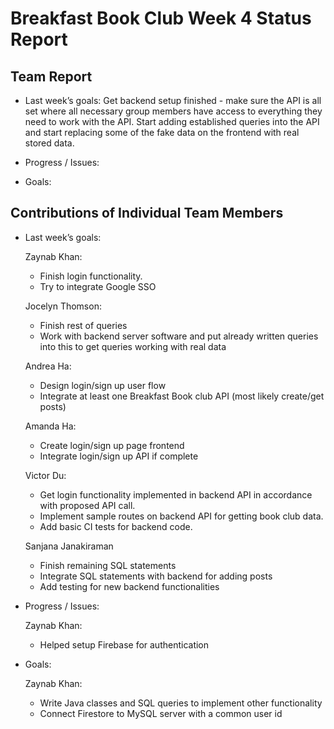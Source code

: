 # Breakfast Book Club Week 4 Status Report
## Team Report
- Last week’s goals: Get backend setup finished - make sure the API is all set where all necessary group members have access to everything they need to work with the API. Start adding established queries into the API and start replacing some of the fake data on the frontend with real stored data.

- Progress / Issues: 

- Goals: 
## Contributions of Individual Team Members
- Last week’s goals:
  
  Zaynab Khan:
    - Finish login functionality.
    - Try to integrate Google SSO

  Jocelyn Thomson:
    - Finish rest of queries
    - Work with backend server software and put already written queries into this to get queries working with real data

  Andrea Ha:
    - Design login/sign up user flow
    - Integrate at least one Breakfast Book club API (most likely create/get posts)

  Amanda Ha:
    - Create login/sign up page frontend
    - Integrate login/sign up API if complete

  Victor Du:
    - Get login functionality implemented in backend API in accordance with proposed API call.
    - Implement sample routes on backend API for getting book club data.
    - Add basic CI tests for backend code.

  Sanjana Janakiraman
    - Finish remaining SQL statements
    - Integrate SQL statements with backend for adding posts
    - Add testing for new backend functionalities

- Progress / Issues:

  Zaynab Khan:
  - Helped setup Firebase for authentication

- Goals:

  Zaynab Khan:
  - Write Java classes and SQL queries to implement other functionality
  - Connect Firestore to MySQL server with a common user id
